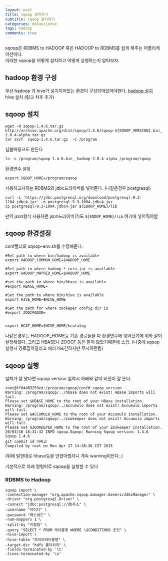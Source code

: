 ```yaml
---
layout: post
title: sqoop 설치하기
subtitle: sqoop 설치하기
categories: datascience
tags: hadoop
comments: true
---
```


sqoop은 RDBMS to HADOOP 혹은 HADOOP to RDBMS를 쉽게 해주는 어플리케이션이다.  
이러한 sqoop을 어떻게 설치하고 어떻게 실행하는지 알아보자. 

## hadoop 환경 구성
우선 hadoop 과 hive가 설치되어있는 환경이 구성되어있어야한다.
[hadoop 설치](https://berrrrr.github.io/datascience/2019/08/04/hadoop-spark-install/)  
hive 설치 (링크 차후 추가)  

## sqoop 설치
```
wget -O sqoop-1.4.6.tar.gz http://archive.apache.org/dist/sqoop/1.4.6/sqoop-${SQOOP_VERSION}.bin__hadoop-2.0.4-alpha.tar.gz
tar zxvf  sqoop-1.4.6.tar.gz  -C /program
```

심볼릭링크도 만든다
```
ln -s /program/sqoop-1.4.6.bin__hadoop-2.0.4-alpha /program/sqoop
```

환경변수 설정
```
export SQOOP_HOME=/program/sqoop
```

사용하고자하는 RDBMS의 jdbc드라이버를 넣어준다. (나같은경우 postgresql)
```
curl -L 'https://jdbc.postgresql.org/download/postgresql-9.3-1104.jdbc4.jar' -o postgresql-9.3-1004.jdbc4.jar
cp postgresql-9.3-1004.jdbc4.jar ${SQOOP_HOME}/lib
```

만약 json형식 사용하면 json드라이버(?)도 `${SQOOP_HOME}/lib` 여기에 넣어줘야함

## sqoop 환경설정
conf폴더의 sqoop-env.sh를 수정해준다.
```
#Set path to where bin/hadoop is available
export HADOOP_COMMON_HOME=$HADOOP_HOME

#Set path to where hadoop-*-core.jar is available
export HADOOP_MAPRED_HOME=$HADOOP_HOME

#set the path to where bin/hbase is available
#export HBASE_HOME=

#Set the path to where bin/hive is available
export HIVE_HOME=$HIVE_HOME

#Set the path for where zookeper config dir is
#export ZOOCFGDIR=


export HCAT_HOME=$HIVE_HOME/hcatalog
```
나같은경우는 HADOOP_HOME등 기존 경로들을 다 환경변수에 넣어놨기에 위와 같이 설정해줬다.
그리고 HBASE나 ZOOCF 등은 깔지 않았기때문에 스킵. (나중에 sqoop실행시 경로잡아달라고 에러가뜨긴하지만 무시하면됨)

## sqoop 실행
설치가 잘 됐다면 sqoop version 입력시 아래와 같이 버전이 잘 뜬다.
```
root@ff84d83259ed:/program/sqoop/conf# sqoop version
Warning: /program/sqoop/../hbase does not exist! HBase imports will fail.
Please set $HBASE_HOME to the root of your HBase installation.
Warning: /program/sqoop/../accumulo does not exist! Accumulo imports will fail.
Please set $ACCUMULO_HOME to the root of your Accumulo installation.
Warning: /program/sqoop/../zookeeper does not exist! Accumulo imports will fail.
Please set $ZOOKEEPER_HOME to the root of your Zookeeper installation.
20/03/16 18:31:32 INFO sqoop.Sqoop: Running Sqoop version: 1.4.6
Sqoop 1.4.6
git commit id 어쩌고
Compiled by root on Mon Apr 27 14:38:36 CST 2015
```
(위에 말한대로 hbase등을 안잡아줬더니 계속 warning이뜬다..)


기본적으로 아래 명령어로 sqoop을 실행할 수 있다  
### RDBMS to Hadoop
```
sqoop import \
-connection-manager "org.apache.sqoop.manager.GenericJdbcManager" \
-driver "org.postgresql.Driver" \
-connect "jdbc:postgresql://db주소" \
-username "아이디" \
-password "패스워드" \
-num-mappers 1 \
-split-by "키컬럼" \
-query "SELECT * FROM 테이블명 WHERE \$CONDITIONS 조건" \
-hive-import \
-hive-table "하이브테이블명" \
-target-dir "hdfs 폴더위치" \
-fields-terminated-by '\t'
-lines-terminated-by '\n'
```
